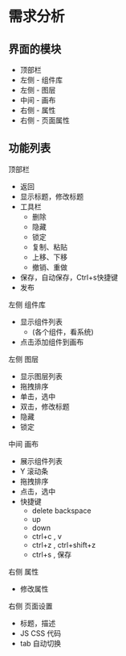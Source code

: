 # 需求分析

## 界面的模块

- 顶部栏
- 左侧 - 组件库
- 左侧 - 图层
- 中间 - 画布
- 右侧 - 属性
- 右侧 - 页面属性

## 功能列表

顶部栏
- 返回
- 显示标题，修改标题
- 工具栏
  - 删除
  - 隐藏
  - 锁定
  - 复制、粘贴
  - 上移、下移
  - 撤销、重做
- 保存，自动保存，Ctrl+s快捷键
- 发布

左侧 组件库
- 显示组件列表
  - (各个组件，看系统)
- 点击添加组件到画布

左侧 图层
- 显示图层列表
- 拖拽排序
- 单击，选中
- 双击，修改标题
- 隐藏
- 锁定

中间 画布
- 展示组件列表
- Y 滚动条
- 拖拽排序
- 点击，选中
- 快捷键
  - delete backspace
  - up
  - down
  - ctrl+c , v
  - ctrl+z , ctrl+shift+z
  - ctrl+s , 保存

右侧 属性
- 修改属性

右侧 页面设置
- 标题，描述
- JS CSS 代码
- tab 自动切换
